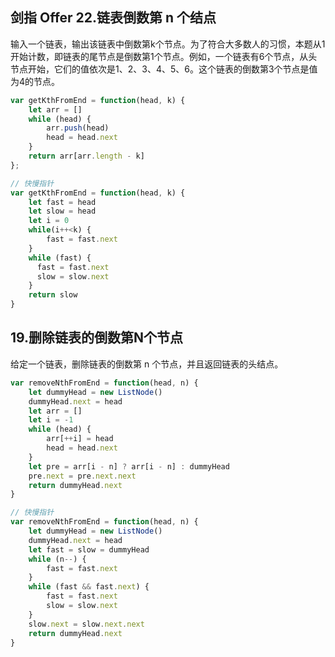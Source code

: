 ## 剑指 Offer 22.链表倒数第 n 个结点
输入一个链表，输出该链表中倒数第k个节点。为了符合大多数人的习惯，本题从1开始计数，即链表的尾节点是倒数第1个节点。例如，一个链表有6个节点，从头节点开始，它们的值依次是1、2、3、4、5、6。这个链表的倒数第3个节点是值为4的节点。

```js
var getKthFromEnd = function(head, k) {
    let arr = []
    while (head) {
        arr.push(head)
        head = head.next
    }
    return arr[arr.length - k]
};

// 快慢指针
var getKthFromEnd = function(head, k) {
    let fast = head
    let slow = head
    let i = 0
    while(i++<k) {
        fast = fast.next
    }
  	while (fast) {
      fast = fast.next
      slow = slow.next
    }
  	return slow
}
```

## 19.删除链表的倒数第N个节点
给定一个链表，删除链表的倒数第 n 个节点，并且返回链表的头结点。

```js
var removeNthFromEnd = function(head, n) {
    let dummyHead = new ListNode()
    dummyHead.next = head
    let arr = []
    let i = -1
    while (head) {
        arr[++i] = head
        head = head.next
    }
    let pre = arr[i - n] ? arr[i - n] : dummyHead  
    pre.next = pre.next.next
    return dummyHead.next
}

// 快慢指针
var removeNthFromEnd = function(head, n) {
    let dummyHead = new ListNode()
    dummyHead.next = head
    let fast = slow = dummyHead
    while (n--) {
        fast = fast.next
    }
    while (fast && fast.next) {
        fast = fast.next
        slow = slow.next
    }
    slow.next = slow.next.next
    return dummyHead.next
}
```
